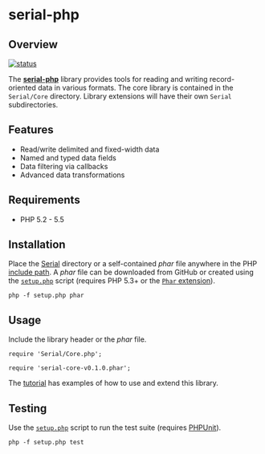 serial-php
==========

Overview
--------
[![status][1]][2]

The [**serial-php**][3] library provides tools for reading and writing
record-oriented data in various formats. The core library is contained in the
`Serial/Core` directory. Library extensions will have their own `Serial`
subdirectories.


Features
--------
* Read/write delimited and fixed-width data
* Named and typed data fields
* Data filtering via callbacks
* Advanced data transformations


Requirements
------------
* PHP 5.2 - 5.5


Installation
------------
Place the [Serial][6] directory or a self-contained *phar* file anywhere in the 
PHP [include path][7]. A *phar* file can be downloaded from GitHub or created
using the [`setup.php`][8] script (requires PHP 5.3+ or the 
[`Phar` extension][4]).

    php -f setup.php phar


Usage
-----

Include the library header or the *phar* file. 
  
    require 'Serial/Core.php';
    
    require 'serial-core-v0.1.0.phar';    


The [tutorial][9] has examples of how to use and extend this library.


Testing
-------

Use the [`setup.php`][8] script to run the test suite (requires [PHPUnit][5]). 

    php -f setup.php test



<!-- REFERENCES -->
[1]: https://travis-ci.org/mdklatt/serial-php.png?branch=master "Travis build status"
[2]: https://travis-ci.org/mdklatt/serial-php "Travis-CI"
[3]: http://github.com/mdklatt/serial-php "GitHub/serial-php"
[4]: http://pecl.php.net/package/phar "Phar extension"
[5]: https://github.com/sebastianbergmann/phpunit "PHPUnit"
[6]: https://github.com/mdklatt/serial-php/tree/master/Serial "Serial tree"
[7]: http://php.net/manual/en/ini.core.php#ini.include-path  "PHP include path"
[8]: https://github.com/mdklatt/serial-php/blob/master/setup.php "setup.php"
[9]: http://github.com/mdklatt/serial-php/blob/master/doc/tutorial.md "tutorial.md"

